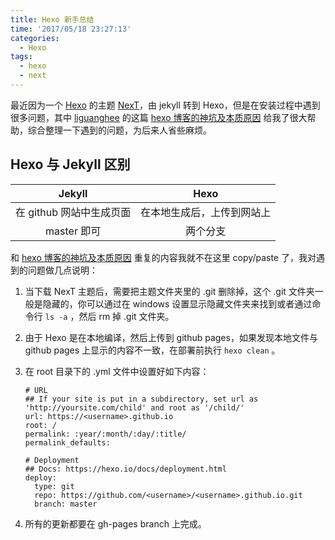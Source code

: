 ```yaml
---
title: Hexo 新手总结
time: '2017/05/18 23:27:13'
categories:
  - Hexo
tags:
  - hexo
  - next
---
```


最近因为一个 [Hexo](https://hexo.io/) 的主题 [NexT](http://theme-next.iissnan.com/)，由 jekyll 转到 Hexo，但是在安装过程中遇到很多问题，其中 [liguanghee](https://liguanghe.github.io) 的这篇 [hexo 博客的神坑及本质原因](https://liguanghe.github.io/2017/05/22/blogRebuilt/) 给我了很大帮助，综合整理一下遇到的问题，为后来人省些麻烦。

## Hexo 与 Jekyll 区别

| Jekyll | Hexo |
| :---: | :---: |
| 在 github 网站中生成页面 | 在本地生成后，上传到网站上 |
| master 即可 | 两个分支 |

和 [hexo 博客的神坑及本质原因](https://liguanghe.github.io/2017/05/22/blogRebuilt/) 重复的内容我就不在这里 copy/paste 了，我对遇到的问题做几点说明：

1. 当下载 NexT 主题后，需要把主题文件夹里的 .git 删除掉，这个 .git 文件夹一般是隐藏的，你可以通过在 windows 设置显示隐藏文件夹来找到或者通过命令行 `ls -a` ，然后 rm 掉 .git 文件夹。
2. 由于 Hexo 是在本地编译，然后上传到 github pages，如果发现本地文件与 github pages 上显示的内容不一致，在部署前执行 `hexo clean` 。
3. 在 root 目录下的 .yml 文件中设置好如下内容：

   ```
   # URL
   ## If your site is put in a subdirectory, set url as 'http://yoursite.com/child' and root as '/child/'
   url: https://<username>.github.io
   root: /
   permalink: :year/:month/:day/:title/
   permalink_defaults:

   # Deployment
   ## Docs: https://hexo.io/docs/deployment.html
   deploy:
     type: git
     repo: https://github.com/<username>/<username>.github.io.git
     branch: master
   ```

4. 所有的更新都要在 gh-pages branch 上完成。

